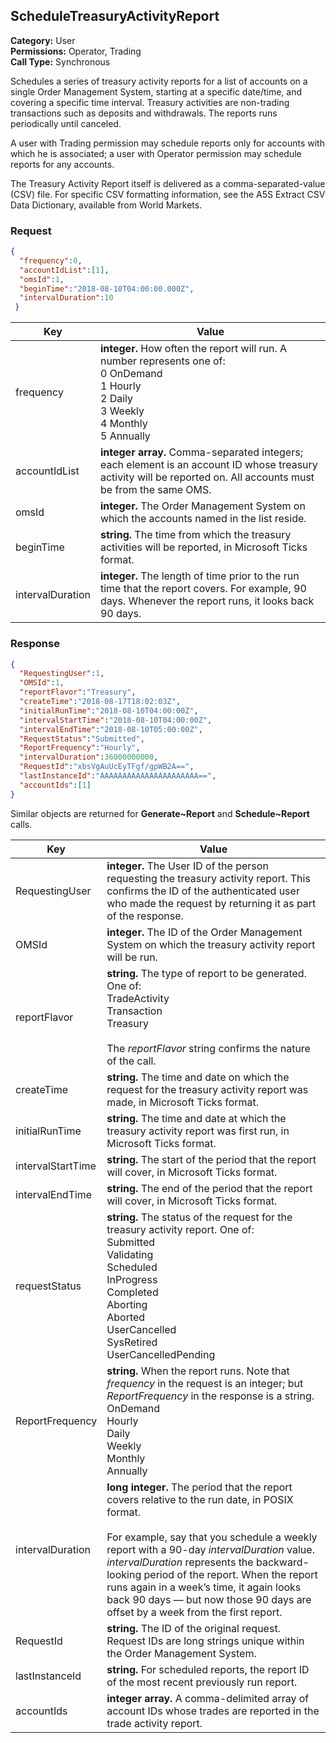 ﻿## ScheduleTreasuryActivityReport

**Category:** User<br />
**Permissions:** Operator, Trading<br />
**Call Type:** Synchronous

Schedules a series of treasury activity reports for a list of accounts on a single Order Management System, starting at a specific date/time, and covering a specific time interval. Treasury activities are non-trading transactions such as deposits and withdrawals. The reports runs periodically until canceled.

A user with Trading permission may schedule reports only for accounts with which he is associated; a user with Operator permission may schedule reports for any accounts.

The Treasury Activity Report itself is delivered as a comma-separated-value (CSV) file. For specific CSV formatting information, see the A5S Extract CSV Data Dictionary, available from World Markets.

### Request

```json
{
  "frequency":0,
  "accountIdList":[1],
  "omsId":1,
  "beginTime":"2018-08-10T04:00:00.000Z",
  "intervalDuration":10
 }

```

| Key              | Value                                                        |
| ---------------- | ------------------------------------------------------------ |
| frequency        | **integer.** How often the report will run. A number represents one of:<br />0 OnDemand<br />1 Hourly<br />2 Daily<br />3 Weekly<br />4 Monthly<br />5 Annually |
| accountIdList    | **integer array.** Comma-separated integers; each element is an account ID whose treasury activity will be reported on. All accounts must be from the same OMS. |
| omsId            | **integer.** The Order Management System on which the accounts named in the list reside. |
| beginTime        | **string.** The time from which the treasury activities will be reported, in Microsoft Ticks format. |
| intervalDuration | **integer.** The length of time prior to the run time that the report covers. For example, 90 days. Whenever the report runs, it looks back 90 days. |

### Response

```json
{
  "RequestingUser":1,
  "OMSId":1,
  "reportFlavor":"Treasury",
  "createTime":"2018-08-17T18:02:03Z",
  "initialRunTime":"2018-08-10T04:00:00Z",
  "intervalStartTime":"2018-08-10T04:00:00Z",
  "intervalEndTime":"2018-08-10T05:00:00Z",
  "RequestStatus":"Submitted",
  "ReportFrequency":"Hourly",
  "intervalDuration":36000000000,
  "RequestId":"xbsVgAuUcEyTFgf/gpWB2A==",
  "lastInstanceId":"AAAAAAAAAAAAAAAAAAAAAA==",
  "accountIds":[1]
}
```

Similar objects are returned for **Generate~Report** and **Schedule~Report** calls.

| Key               | Value                                                        |
| ----------------- | ------------------------------------------------------------ |
| RequestingUser    | **integer.** The User ID of the person requesting the treasury activity report. This confirms the ID of the authenticated user who made the request by returning it as part of the response. |
| OMSId             | **integer.** The ID of the Order Management System on which the treasury activity report will be run. |
| reportFlavor      | **string.** The type of report to be generated. One of:<br />TradeActivity<br />Transaction<br />Treasury<br /><br />The *reportFlavor* string confirms the nature of the call. |
| createTime        | **string.** The time and date on which the request for the treasury activity report was made, in Microsoft Ticks format. |
| initialRunTime    | **string.**  The time and date at which the treasury activity report was first run, in Microsoft Ticks format. |
| intervalStartTime | **string.** The start of the period that the report will cover, in Microsoft Ticks format. |
| intervalEndTime   | **string.**  The end of the period that the report will cover, in Microsoft Ticks format.|
| requestStatus     | **string.** The status of the request for the treasury activity report. One of:<br />Submitted<br />Validating<br />Scheduled<br />InProgress<br />Completed<br />Aborting<br />Aborted<br />UserCancelled<br />SysRetired<br />UserCancelledPending |
| ReportFrequency   | **string.** When the report runs. Note that *frequency* in the request is an integer; but *ReportFrequency* in the response is a string.<br />OnDemand<br />Hourly<br />Daily<br />Weekly<br />Monthly<br />Annually |
| intervalDuration  | **long integer.** The period that the report covers relative to the run date, in POSIX format.<br /><br />For example, say that you schedule a weekly report with a 90-day *intervalDuration* value. *intervalDuration* represents the backward-looking period of the report. When the report runs again in a week’s time, it again looks back 90 days — but now those 90 days are offset by a week from the first report. |
| RequestId         | **string.** The ID of the original request. Request IDs are long strings unique within the Order Management System. |
| lastInstanceId    | **string.** For scheduled reports, the report ID of the most recent previously run report. |
| accountIds        | **integer array.** A comma-delimited array of account IDs whose trades are reported in the trade activity report. |


